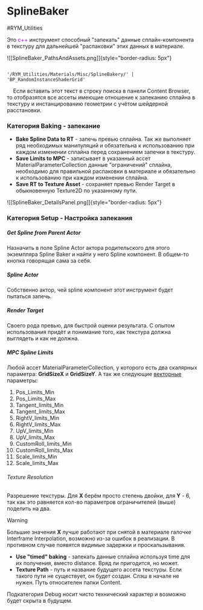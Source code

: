 # SplineBaker

#RYM_Utilities

Это <span style=color:#ae00ff>c++</span> инструмент способный "запекать" данные сплайн-компонента в текстуру для дальнейшей "распаковки" этих данных в материале.

![[SplineBaker_PathsAndAssets.png]]{style="border-radius: 5px"}

```Unreal 

'/RYM_Utilities/Materials/Misc/SplineBakery/' | 'BP_RandomInstanceShaderGrid'

```

$\quad$Если вставить этот текст в строку поиска в панели Content Browser, то отобразятся все ассеты имеющие отношение к запеканию сплайна в текстуру и инстанцированию геометрии с учётом шейдерной расстановки.
### Категория Baking - запекание

* **Bake Spline Data to RT** - запечь превью сплайна. Так же выполняет ряд необходимых манипуляций и обязательна к использованию при каждом изменении сплайна перед сохранением запечки в текстуру.
* **Save Limits to MPC** - записывает в указанный ассет MaterialParameterCollection данные "ограничений" сплайна, необходимо для правильной распаковки в материале и обязательно к использованию при каждом изменении сплайна. 
* **Save RT to Texture Asset** - сохраняет превью Render Target в обыкновенную Texture2D по указанному пути.

![[SplineBaker_DetailsPanel.png]]{style="border-radius: 5px"}
### Категория Setup - Настройка запекания

##### Get Spline from Parent Actor
Назначить в поле Spline Actor актора родительского для этого экземпляра Spline Baker и найти у него Spline компонент. В общем-то кнопка говорящая сама за себя. 
##### Spline Actor
Собственно актор, чей spline компонент этот инструмент будет пытаться запечь.
##### Render Target
Своего рода превью, для быстрой оценки результата. С опытом использования придёт и понимание того, как текстура должна выглядеть и как не должна.
##### MPC Spline Limits
Любой ассет MaterialParameterCollection, у которого есть два скалярных параметра: **GridSizeX** и **GridSizeY**. А так же следующие <u>векторные</u> параметры:
  1. Pos_Limits_Min
  2. Pos_Limits_Max
  3. Tangent_limits_Min
  4. Tangent_limits_Max
  5. RightV_limits_Min
  6. RightV_limits_Max
  7. UpV_limits_Min
  8. UpV_limits_Max
  9. CustomRoll_limits_Min
  10. CustomRoll_limits_Max
  11. Scale_limits_Min
  12. Scale_limits_Max 
###### Texture Resolution
Разрешение текстуры. Для **X** берём просто степень двойки, для **Y** - 6, так как это равняется кол-во параметров ограничителей (выше) поделить на два.
  
  > [!warning] 
  > Большие значения **X** лучше работают при снятой в материале галочке Interframe Interpolation, возможно из-за ошибок в реализации. В противном случае появятся видимые задержки и проскальзывания.
  
* **Use "timed"  baking** - запекать данные сплайна используя time для их получения, вместо distance. Вряд ли пригодится, но может.
* **Texture Path** - путь и название будущего ассета текстуры. Если такого пути не существует, он будет создан. Слэш в начале не нужен. Путь относителен папки Content.
  
Подкатегория Debug носит чисто технический характер и возможно будет скрыта в будущем.


